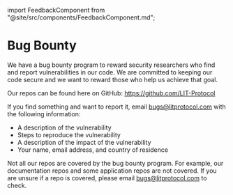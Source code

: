 import FeedbackComponent from "@site/src/components/FeedbackComponent.md";

# Bug Bounty

We have a bug bounty program to reward security researchers who find and report vulnerabilities in our code. We are committed to keeping our code secure and we want to reward those who help us achieve that goal.

Our repos can be found here on GitHub: https://github.com/LIT-Protocol

If you find something and want to report it, email bugs@litprotocol.com with the following information:

- A description of the vulnerability
- Steps to reproduce the vulnerability
- A description of the impact of the vulnerability
- Your name, email address, and country of residence

Not all our repos are covered by the bug bounty program. For example, our documentation repos and some application repos are not covered. If you are unsure if a repo is covered, please email bugs@litprotocol.com to check.

<FeedbackComponent/>
